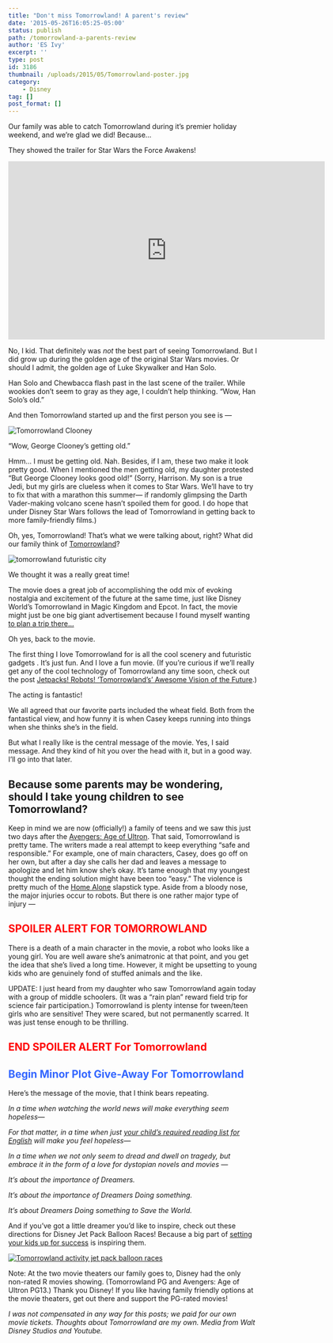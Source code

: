 ```yaml
---
title: "Don't miss Tomorrowland! A parent's review"
date: '2015-05-26T16:05:25-05:00'
status: publish
path: /tomorrowland-a-parents-review
author: 'ES Ivy'
excerpt: ''
type: post
id: 3186
thumbnail: /uploads/2015/05/Tomorrowland-poster.jpg
category:
    - Disney
tag: []
post_format: []
---
```

Our family was able to catch Tomorrowland during it’s premier holiday weekend, and we’re glad we did! Because…

They showed the trailer for Star Wars the Force Awakens!

<span class="embed-youtube" style="text-align:center; display: block;"><iframe allowfullscreen="true" class="youtube-player" height="360" src="https://www.youtube.com/embed/ngElkyQ6Rhs?version=3&rel=1&fs=1&autohide=2&showsearch=0&showinfo=1&iv_load_policy=1&wmode=transparent" style="border:0;" width="640"></iframe></span>

No, I kid. That definitely was *not* the best part of seeing Tomorrowland. But I did grow up during the golden age of the original Star Wars movies. Or should I admit, the golden age of Luke Skywalker and Han Solo.

Han Solo and Chewbacca flash past in the last scene of the trailer. While wookies don’t seem to gray as they age, I couldn’t help thinking. “Wow, Han Solo’s old.”

And then Tomorrowland started up and the first person you see is —

![Tomorrowland Clooney](/uploads/2015/05/Tomorrowland-Clooney.jpg)

“Wow, George Clooney’s getting old.”

Hmm… I must be getting old. Nah. Besides, if I am, these two make it look pretty good. When I mentioned the men getting old, my daughter protested “But George Clooney looks good old!” (Sorry, Harrison. My son is a true Jedi, but my girls are clueless when it comes to Star Wars. We’ll have to try to fix that with a marathon this summer— if randomly glimpsing the Darth Vader-making volcano scene hasn’t spoiled them for good. I do hope that under Disney Star Wars follows the lead of Tomorrowland in getting back to more family-friendly films.)

Oh, yes, Tomorrowland! That’s what we were talking about, right? What did our family think of [Tomorrowland](http://www.Disney.com/Tomorrowland)?

![tomorrowland futuristic city](/uploads/2015/05/Tomorrowland-city.jpg)

We thought it was a really great time!

The movie does a great job of accomplishing the odd mix of evoking nostalgia and excitement of the future at the same time, just like Disney World’s Tomorrowland in Magic Kingdom and Epcot. In fact, the movie might just be one big giant advertisement because I found myself wanting [to plan a trip there…](http://192.168.1.34:4945/trip-planning-tips-for-disney-parks/)

Oh yes, back to the movie.

The first thing I love Tomorrowland for is all the cool scenery and futuristic gadgets . It’s just fun. And I love a fun movie. (If you’re curious if we’ll really get any of the cool technology of Tomorrowland any time soon, check out the post [Jetpacks! Robots! ‘Tomorrowland’s’ Awesome Vision of the Future](http://www.livescience.com/50937-tomorrowland-movie-future-tech.html).)

The acting is fantastic!

We all agreed that our favorite parts included the wheat field. Both from the fantastical view, and how funny it is when Casey keeps running into things when she thinks she’s in the field.

But what I really like is the central message of the movie. Yes, I said message. And they kind of hit you over the head with it, but in a good way. I’ll go into that later.

Because some parents may be wondering, should I take young children to see Tomorrowland?
----------------------------------------------------------------------------------------

Keep in mind we are now (officially!) a family of teens and we saw this just two days after the [Avengers: Age of Ultron](http://marvel.com/movies/movie/193/avengers_age_of_ultron). That said, Tomorrowland is pretty tame. The writers made a real attempt to keep everything “safe and responsible.” For example, one of main characters, Casey, does go off on her own, but after a day she calls her dad and leaves a message to apologize and let him know she’s okay. It’s tame enough that my youngest thought the ending solution might have been too “easy.” The violence is pretty much of the [Home Alone](http://www.amazon.com/gp/product/B003CSX6HQ/ref=as_li_qf_sp_asin_il_tl?ie=UTF8&camp=1789&creative=9325&creativeASIN=B003CSX6HQ&linkCode=as2&tag=esiv-20&linkId=J2Z3VHIC7F4KSBTA) slapstick type. Aside from a bloody nose, the major injuries occur to robots. But there is one rather major type of injury —

<span style="color: #ff0000;">SPOILER ALERT FOR TOMORROWLAND</span>
-------------------------------------------------------------------

There is a death of a main character in the movie, a robot who looks like a young girl. You are well aware she’s animatronic at that point, and you get the idea that she’s lived a long time. However, it might be upsetting to young kids who are genuinely fond of stuffed animals and the like.

UPDATE: I just heard from my daughter who saw Tomorrowland again today with a group of middle schoolers. (It was a “rain plan” reward field trip for science fair participation.) Tomorrowland is plenty intense for tween/teen girls who are sensitive! They were scared, but not permanently scarred. It was just tense enough to be thrilling.

<span style="color: #ff0000;">END SPOILER ALERT For Tomorrowland</span>
-----------------------------------------------------------------------

<span style="color: #3366ff;">Begin Minor Plot Give-Away For Tomorrowland</span>
--------------------------------------------------------------------------------

Here’s the message of the movie, that I think bears repeating.

*In a time when watching the world news will make everything seem hopeless—*

*For that matter, in a time when just [your child’s required reading list for English](http://192.168.1.34:4945/why-is-required-school-reading-so-depressing/) will make you feel hopeless—*

*In a time when we not only seem to dread and dwell on tragedy, but embrace it in the form of a love for dystopian novels and movies —*

*It’s about the importance of Dreamers.*

*It’s about the importance of Dreamers Doing something.*

*It’s about Dreamers Doing something to Save the World.*

And if you’ve got a little dreamer you’d like to inspire, check out these directions for Disney Jet Pack Balloon Races! Because a big part of [setting your kids up for success](http://192.168.1.34:4945/success-factors-whats-the-best-way-to-guide-your-child-through-high-school-to-be-a-success-in-college-and-in-life/) is inspiring them.

[![Tomorrowland activity jet pack balloon races](/uploads/2015/05/tomorrowland-balloon-race.jpg)](http://192.168.1.34:4945/wp-conte/uploads/2015/05/tomorrowland_pdf_555d2b6615a90.pdf)

Note: At the two movie theaters our family goes to, Disney had the only non-rated R movies showing. (Tomorrowland PG and Avengers: Age of Ultron PG13.) Thank you Disney! If you like having family friendly options at the movie theaters, get out there and support the PG-rated movies!

*I was not compensated in any way for this posts; we paid for our own movie tickets. Thoughts about Tomorrowland are my own. Media from Walt Disney Studios and Youtube.*